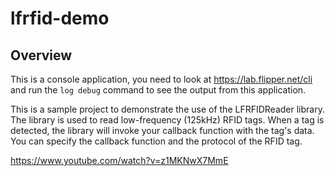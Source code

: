 # lfrfid-demo

## Overview
This is a console application, you need to look at https://lab.flipper.net/cli and run the `log debug` command to see the output from this application.

This is a sample project to demonstrate the use of the LFRFIDReader library. The library is used to read low-frequency (125kHz) RFID tags. When a tag is detected, the library will invoke your callback function with the tag's data. You can specify the callback function and the protocol of the RFID tag.

https://www.youtube.com/watch?v=z1MKNwX7MmE
